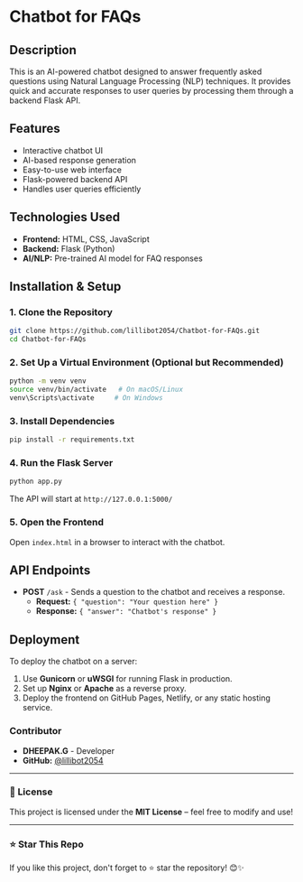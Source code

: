 # Chatbot for FAQs

## Description
This is an AI-powered chatbot designed to answer frequently asked questions using Natural Language Processing (NLP) techniques. It provides quick and accurate responses to user queries by processing them through a backend Flask API.

## Features
- Interactive chatbot UI
- AI-based response generation
- Easy-to-use web interface
- Flask-powered backend API
- Handles user queries efficiently

## Technologies Used
- **Frontend:** HTML, CSS, JavaScript
- **Backend:** Flask (Python)
- **AI/NLP:** Pre-trained AI model for FAQ responses

## Installation & Setup
### 1. Clone the Repository
```sh
git clone https://github.com/lillibot2054/Chatbot-for-FAQs.git
cd Chatbot-for-FAQs
```

### 2. Set Up a Virtual Environment (Optional but Recommended)
```sh
python -m venv venv
source venv/bin/activate   # On macOS/Linux
venv\Scripts\activate     # On Windows
```

### 3. Install Dependencies
```sh
pip install -r requirements.txt
```

### 4. Run the Flask Server
```sh
python app.py
```
The API will start at `http://127.0.0.1:5000/`

### 5. Open the Frontend
Open `index.html` in a browser to interact with the chatbot.

## API Endpoints
- **POST** `/ask` - Sends a question to the chatbot and receives a response.
  - **Request:** `{ "question": "Your question here" }`
  - **Response:** `{ "answer": "Chatbot's response" }`

## Deployment
To deploy the chatbot on a server:
1. Use **Gunicorn** or **uWSGI** for running Flask in production.
2. Set up **Nginx** or **Apache** as a reverse proxy.
3. Deploy the frontend on GitHub Pages, Netlify, or any static hosting service.

### **Contributor**
- **DHEEPAK.G** - Developer  
- **GitHub:** [@lillibot2054](https://github.com/lillibot2054)  

---

### **📜 License**
This project is licensed under the **MIT License** – feel free to modify and use!  

---

### **⭐ Star This Repo**
If you like this project, don't forget to ⭐ star the repository! 😊✨  
